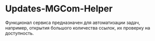 # Updates-MGCom-Helper
Функционал сервиса предназначен для автоматизации задач, например, открытия большого количества ссылок, их проверку на доступность.
